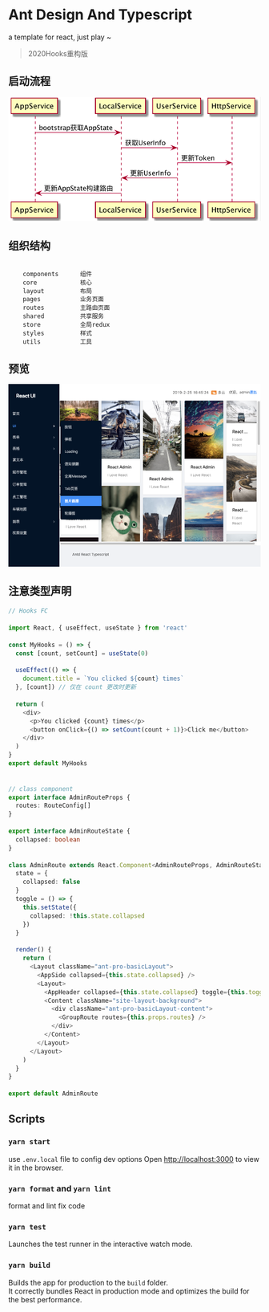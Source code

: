 # Ant Design And Typescript

a template for react, just play ~

> 2020Hooks重构版

## 启动流程

[![AppStart](https://github.com/guobin211/react-news/blob/react-16/images/start.png)](https://github.com/guobin211/react-news)


## 组织结构

```bash
    
    components      组件
    core            核心
    layout          布局
    pages           业务页面
    routes          主路由页面
    shared          共享服务
    store           全局redux
    styles          样式
    utils           工具

```

## 预览

[![React-Ui](https://github.com/guobin211/react-news/blob/react-16/images/react-ui.png)](https://github.com/guobin211/react-news)

## 注意类型声明

```typescript jsx
// Hooks FC

import React, { useEffect, useState } from 'react'

const MyHooks = () => {
  const [count, setCount] = useState(0)

  useEffect(() => {
    document.title = `You clicked ${count} times`
  }, [count]) // 仅在 count 更改时更新

  return (
    <div>
      <p>You clicked {count} times</p>
      <button onClick={() => setCount(count + 1)}>Click me</button>
    </div>
  )
}
export default MyHooks


// class component
export interface AdminRouteProps {
  routes: RouteConfig[]
}

export interface AdminRouteState {
  collapsed: boolean
}

class AdminRoute extends React.Component<AdminRouteProps, AdminRouteState> {
  state = {
    collapsed: false
  }
  toggle = () => {
    this.setState({
      collapsed: !this.state.collapsed
    })
  }

  render() {
    return (
      <Layout className="ant-pro-basicLayout">
        <AppSide collapsed={this.state.collapsed} />
        <Layout>
          <AppHeader collapsed={this.state.collapsed} toggle={this.toggle} />
          <Content className="site-layout-background">
            <div className="ant-pro-basicLayout-content">
              <GroupRoute routes={this.props.routes} />
            </div>
          </Content>
        </Layout>
      </Layout>
    )
  }
}

export default AdminRoute

```

## Scripts

### `yarn start`
use `.env.local` file to config dev options
Open [http://localhost:3000](http://localhost:3000) to view it in the browser.

### `yarn format` and `yarn lint`

format and lint fix code

### `yarn test`

Launches the test runner in the interactive watch mode.<br />

### `yarn build`

Builds the app for production to the `build` folder.<br />
It correctly bundles React in production mode and optimizes the build for the best performance.

